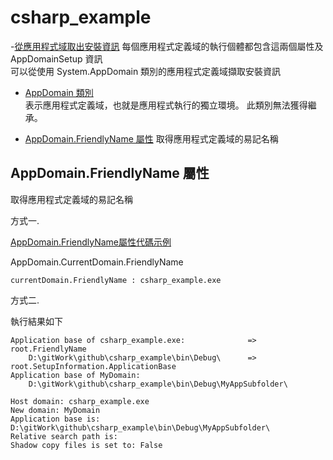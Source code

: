 # csharp_example


-[從應用程式域取出安裝資訊][3]
每個應用程式定義域的執行個體都包含這兩個屬性及 AppDomainSetup 資訊  
可以從使用 System.AppDomain 類別的應用程式定義域擷取安裝資訊  


- [AppDomain 類別][1]  
表示應用程式定義域，也就是應用程式執行的獨立環境。 此類別無法獲得繼承。  

- [AppDomain.FriendlyName 屬性][2]
取得應用程式定義域的易記名稱

## AppDomain.FriendlyName 屬性



取得應用程式定義域的易記名稱

方式一.

[AppDomain.FriendlyName屬性代碼示例][4]

AppDomain.CurrentDomain.FriendlyName
```
currentDomain.FriendlyName : csharp_example.exe
```


方式二.


執行結果如下
```
Application base of csharp_example.exe:              => root.FriendlyName
	D:\gitWork\github\csharp_example\bin\Debug\      => root.SetupInformation.ApplicationBase
Application base of MyDomain:
	D:\gitWork\github\csharp_example\bin\Debug\MyAppSubfolder\

Host domain: csharp_example.exe
New domain: MyDomain
Application base is: D:\gitWork\github\csharp_example\bin\Debug\MyAppSubfolder\
Relative search path is: 
Shadow copy files is set to: False	
```


[1]:https://docs.microsoft.com/zh-tw/dotnet/api/system.appdomain?view=net-6.0
[2]:https://docs.microsoft.com/zh-tw/dotnet/api/system.appdomain.friendlyname?view=net-6.0
[3]:https://docs.microsoft.com/zh-tw/dotnet/framework/app-domains/retrieve-setup-information
[4]:https://vimsky.com/zh-tw/examples/detail/csharp-property-system.appdomain.friendlyname.html